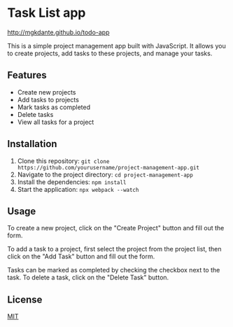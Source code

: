 # Task List app

http://mgkdante.github.io/todo-app

This is a simple project management app built with JavaScript. It allows you to create projects, add tasks to these projects, and manage your tasks.

## Features

- Create new projects
- Add tasks to projects
- Mark tasks as completed
- Delete tasks
- View all tasks for a project

## Installation

1. Clone this repository: `git clone https://github.com/yourusername/project-management-app.git`
2. Navigate to the project directory: `cd project-management-app`
3. Install the dependencies: `npm install`
4. Start the application: `npx webpack --watch`

## Usage

To create a new project, click on the "Create Project" button and fill out the form. 

To add a task to a project, first select the project from the project list, then click on the "Add Task" button and fill out the form.

Tasks can be marked as completed by checking the checkbox next to the task. To delete a task, click on the "Delete Task" button.

## License

[MIT](https://choosealicense.com/licenses/mit/)